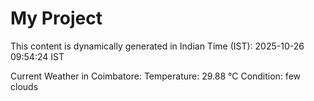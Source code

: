 # My Project

This content is dynamically generated in Indian Time (IST): 2025-10-26 09:54:24 IST


Current Weather in Coimbatore:
Temperature: 29.88 °C
Condition: few clouds
